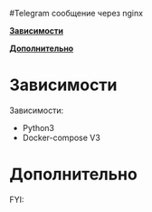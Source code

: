 #Telegram сообщение через nginx

**[Зависимости](#Зависимости)**

**[Дополнительно](#Дополнительно)**


# Зависимости
Зависимости:
- Python3
- Docker-compose V3

# Дополнительно

FYI:

